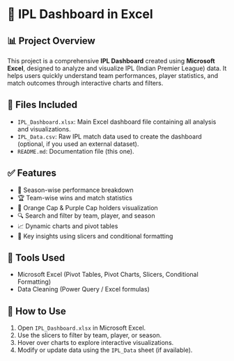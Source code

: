 # 🏏 IPL Dashboard in Excel

## 📊 Project Overview
This project is a comprehensive **IPL Dashboard** created using **Microsoft Excel**, designed to analyze and visualize IPL (Indian Premier League) data. It helps users quickly understand team performances, player statistics, and match outcomes through interactive charts and filters.

## 📁 Files Included
- `IPL_Dashboard.xlsx`: Main Excel dashboard file containing all analysis and visualizations.
- `IPL_Data.csv`: Raw IPL match data used to create the dashboard (optional, if you used an external dataset).
- `README.md`: Documentation file (this one).

## ✅ Features
- 📅 Season-wise performance breakdown  
- 🏆 Team-wise wins and match statistics  
- 🧢 Orange Cap & Purple Cap holders visualization  
- 🔍 Search and filter by team, player, and season  
- 📈 Dynamic charts and pivot tables  
- 🎯 Key insights using slicers and conditional formatting  

## 📌 Tools Used
- Microsoft Excel (Pivot Tables, Pivot Charts, Slicers, Conditional Formatting)
- Data Cleaning (Power Query / Excel formulas)

## 🚀 How to Use
1. Open `IPL_Dashboard.xlsx` in Microsoft Excel.
2. Use the slicers to filter by team, player, or season.
3. Hover over charts to explore interactive visualizations.
4. Modify or update data using the `IPL_Data` sheet (if available).

